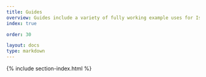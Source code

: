 ```yaml
---
title: Guides
overview: Guides include a variety of fully working example uses for Istio that you can experiment with.
index: true

order: 30

layout: docs
type: markdown
---
```


{% include section-index.html %}
